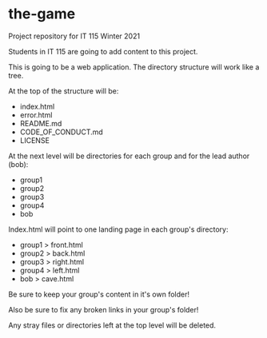# the-game
Project repository for IT 115 Winter 2021

Students in IT 115 are going to add content to this project. 

This is going to be a web application. The directory structure will work like a tree.

At the top of the structure will be: 
- index.html
- error.html
- README.md
- CODE_OF_CONDUCT.md
- LICENSE

At the next level will be directories for each group and for the lead author (bob):
- group1
- group2
- group3
- group4
- bob

Index.html will point to one landing page in each group's directory:
- group1 > front.html
- group2 > back.html
- group3 > right.html
- group4 > left.html
- bob > cave.html

Be sure to keep your group's content in it's own folder!   

Also be sure to fix any broken links in your group's folder!  

Any stray files or directories left at the top level will be deleted. 
